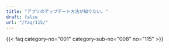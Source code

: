 ```yaml
---
title: "アプリのアップデート方法が知りたい。"
draft: false
url: "/faq/115/"
---
```


{{< faq category-no="001" category-sub-no="008" no="115" >}}
